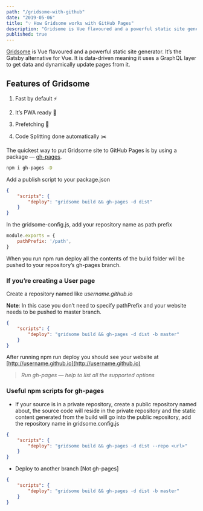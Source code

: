 ```yaml
---
path: "/gridsome-with-github"
date: "2019-05-06"
title: "💡 How Gridsome works with GitHub Pages"
description: "Gridsome is Vue flavoured and a powerful static site generator. It’s the Gatsby alternative for..."
published: true
---
```



[Gridsome](https://gridsome.org/) is Vue flavoured and a powerful static site generator. It’s the Gatsby alternative for Vue. It is data-driven meaning it uses a GraphQL layer to get data and dynamically update pages from it.

## Features of Gridsome

1. Fast by default ⚡️

1. It’s PWA ready 🚀

1. Prefetching 💪

1. Code Splitting done automatically ✂️

The quickest way to put Gridsome site to GitHub Pages is by using a package — [gh-pages](https://github.com/tschaub/gh-pages).

```bash
npm i gh-pages -D
```

Add a publish script to your package.json

```js:title=package.json
{
    "scripts": {
        "deploy": "gridsome build && gh-pages -d dist"
    }
}
```

In the gridsome-config.js, add your repository name as path prefix

```js:title=gridsome-config.js
module.exports = {
    pathPrefix: '/path',
}
```

When you run npm run deploy all the contents of the build folder will be pushed to your repository’s gh-pages branch.

### If you’re creating a User page

Create a repository named like *username.github.io*

**Note**: In this case you don’t need to specify pathPrefix and your website needs to be pushed to master branch.
```js:title=package.json
{
    "scripts": {
        "deploy": "gridsome build && gh-pages -d dist -b master"
    }
}
```

After running npm run deploy you should see your website at [http://username.github.io](http://username.github.io)
> *Run gh-pages — help to list all the supported options*

### Useful npm scripts for gh-pages

* If your source is in a private repository, create a public repository named about, the source code will reside in the private repository and the static content generated from the build will go into the public repository, add the repository name in gridsome.config.js

```js:title=package.json
{
    "scripts": {
        "deploy": "gridsome build && gh-pages -d dist --repo <url>"
    }
}
```

* Deploy to another branch [Not gh-pages]

```js:title=package.json
{
    "scripts": {
        "deploy": "gridsome build && gh-pages -d dist -b master"
    }
}
```
